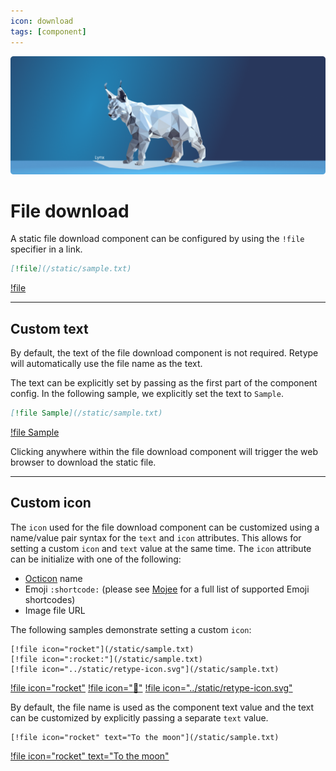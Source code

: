 ```yaml
---
icon: download
tags: [component]
---
```

![](/static/headers/header-26.png)

# File download

A static file download component can be configured by using the `!file` specifier in a link.

```md
[!file](/static/sample.txt)
```

[!file](/static/sample.txt)

---

## Custom text

By default, the text of the file download component is not required. Retype will automatically use the file name as the text.

The text can be explicitly set by passing as the first part of the component config. In the following sample, we explicitly set the text to `Sample`.

```md
[!file Sample](/static/sample.txt)
```

[!file Sample](/static/sample.txt)

Clicking anywhere within the file download component will trigger the web browser to download the static file.

---

## Custom icon

The `icon` used for the file download component can be customized using a name/value pair syntax for the `text` and `icon` attributes. This allows for setting a custom `icon` and `text` value at the same time. The `icon` attribute can be initialize with one of the following:
- [Octicon](https://primer.github.io/octicons/) name
- Emoji `:shortcode:` (please see [Mojee](https://mojee.io/emojis) for a full list of supported Emoji shortcodes)
- Image file URL

The following samples demonstrate setting a custom `icon`:

```
[!file icon="rocket"](/static/sample.txt)
[!file icon=":rocket:"](/static/sample.txt)
[!file icon="../static/retype-icon.svg"](/static/sample.txt)
```

[!file icon="rocket"](/static/sample.txt)
[!file icon=":rocket:"](/static/sample.txt)
[!file icon="../static/retype-icon.svg"](/static/sample.txt)

By default, the file name is used as the component text value and the text can be customized by explicitly passing a separate `text` value.

```
[!file icon="rocket" text="To the moon"](/static/sample.txt)
```

[!file icon="rocket" text="To the moon"](/static/sample.txt)
